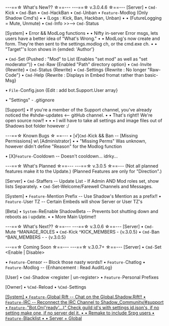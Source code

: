 ---==☆ What's New?? ☆==---
  ---==☆ v.3.0.4.6 ☆==---
[Server]
• `Cmd-`Kick
• `Cmd-`Ban
• `Cmd-`HackBan
• `Cmd-`Unban
• `Feature-`Modlog (Only Shadow Cmd's)
• • (Logs : Kick, Ban, Hackban, Unban)
• • (FutureLogging = Mute, Unmute)
• `Cmd-`Info  >>-->  `Cmd-`Status


[System]
• Error && ModLog functions
• • Nifty in-server Error msgs, lets users have a better idea of "What's Wrong."
• • ModLog's now create and form. They're then sent to the settings.modlog ch, or the cmd.exe ch.
• • "Target"'s Icon shows in {emded: 'Author'}

• `Cmd-`Set {Pushed : "Mod" to List (Enables "set mod" as well as "set moderator")}
• `Cmd-`Raw {Enabled "Path" directory option}
• `Cmd-`Invite {Rewrite}
• `Cmd-`Status {Rewrite}
• `Cmd-`Settings {Rewrite : No longer "Raw-Code"}
• `Cmd-`Help {Rewrite : Displays in Embed fromat rather than basic-Msg}

• `File-`Config.json {Edit : add bot.Support.User array}

• "Settings" - .gitignore


[Support]
• If you're a member of the Support channel, you've already noticed the #shdw-updates <-- gitHub channel.
• • That's right!! We're open source now!!
• • • I will have to take all settings and image files out of Shadows bot folder however :/


---==☆ Known Bugs ☆ ==---
• [√]`Cmd-`Kick && Ban -- [Missing Permissions] w\ [Administrator]
• • "Missing Perms" Was unknown, however didn't define "Reason" for the Modlog function

• [X]`Feature-`Cooldown -- Doesn't cooldown... idrky...



---==☆ What's Planned ☆==---
   ---==☆ v.3.0.5 ☆==---
(Not all planned features make it to the Update.)
(Planned Features are only for "Direction".)


[Server]
• `Cmd-`Staffers -- Update List - If Admin AND Mod roles set, show lists Separately.
• `Cmd-`Set-Welcome/Farewell Channels and Messages.


[System]
• `Feature-`Mention Prefix -- Use Shadow's Mention as a prefix!!
• `Feature-`User TZ -- Certain Embeds will show Server or User TZ's


[Beta]
• `System-`ReEnable ShadowBeta -- Prevents bot shutting down and reboots as i update.
• • More Main Uptime!!



---==☆ What's Next?? ☆==---
   ---==☆ v.3.0.6 ☆==---
[Server]
• `Cmd-`Mute ^MANAGE_ROLES
• `Cmd-`Kick ^KICK_MEMBERS - {v.3.0.5}
• `Cmd-`Ban ^BAN_MEMBERS - - {v.3.0.5}




---==☆ Coming Soon ☆==---
  ---==☆ v.3.0.7+ ☆==---
[Server]
• `Cmd-`Set <Enable | Disable> <cmd>

• `Feature-`Censor -- Block those nasty words!!
• `Feature-`Chatlog
• `Feature-`Modlog -- {Enhancement : Read AuditLog}



[User]
• `Cmd-`Shadow <register | un-register>
• `Feature-`Personal Prefixes


[Owner]
• `%Cmd-`Reload
• `%Cmd-`Settings <u> <id>


[System]
• `Feature-`Global Rift -- Chat on the Global.Shadow.Rift!!
• `Feature-`IRC -- Reconnect the IRC Channel to Shadow_Community/#support
• `Feature-`"Bot.On('ready'...)" Check guild id's with settings id.json's, if no setting make one, if no server del it.
• • Remake to include Srpg users
• `Feature-`Blacklist
• • Server + Global
